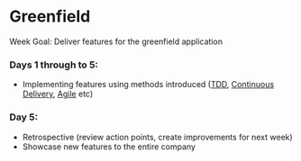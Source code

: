 # Greenfield

Week Goal: Deliver features for the greenfield application

### Days 1 through to 5:
* Implementing features using methods introduced ([TDD](01_tdd.md), [Continuous Delivery](02_continuous_delivery.md), [Agile](03_agile_lean.md) etc)

### Day 5:
* Retrospective (review action points, create improvements for next week)
* Showcase new features to the entire company
